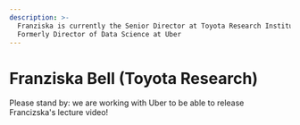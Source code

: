 ```yaml
---
description: >-
  Franziska is currently the Senior Director at Toyota Research Institute,
  Formerly Director of Data Science at Uber
---
```


# Franziska Bell \(Toyota Research\)

Please stand by: we are working with Uber to be able to release Francizska's lecture video!

